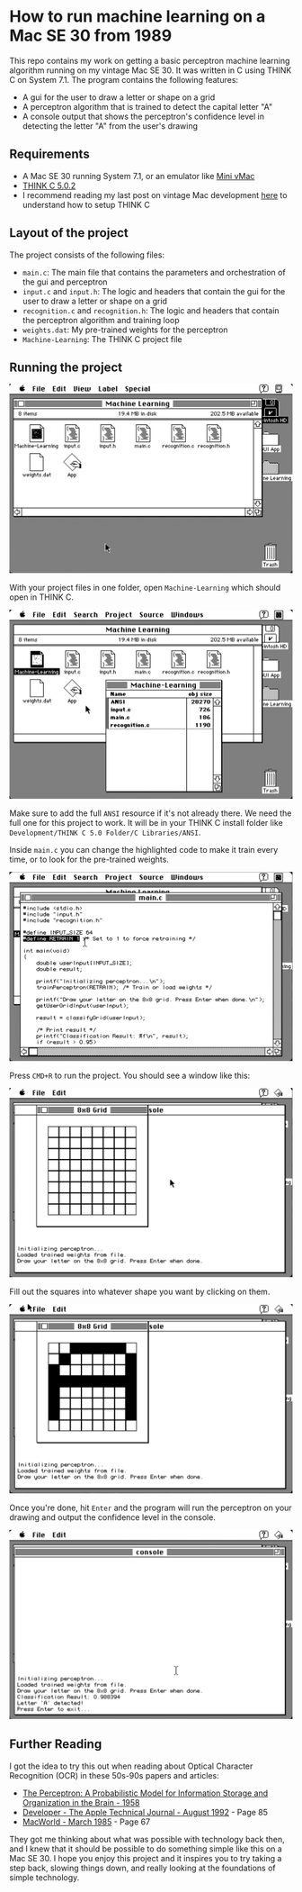 # How to run machine learning on a Mac SE 30 from 1989

This repo contains my work on getting a basic perceptron machine learning algorithm running on my vintage Mac SE 30. It was written in C using THINK C on System 7.1. The program contains the following features:

- A gui for the user to draw a letter or shape on a grid
- A perceptron algorithm that is trained to detect the capital letter "A"
- A console output that shows the perceptron's confidence level in detecting the letter "A" from the user's drawing

## Requirements

- A Mac SE 30 running System 7.1, or an emulator like [Mini vMac](https://www.gryphel.com/c/minivmac/)
- [THINK C 5.0.2](https://macintoshgarden.org/apps/think-c)
- I recommend reading my last post on vintage Mac development [here](https://www.grandrapidsdeveloper.com/blog/How-Were-Apps-Made-40-Years-Ago) to understand how to setup THINK C

## Layout of the project

The project consists of the following files:

- `main.c`: The main file that contains the parameters and orchestration of the gui and perceptron
- `input.c` and `input.h`: The logic and headers that contain the gui for the user to draw a letter or shape on a grid
- `recognition.c` and `recognition.h`: The logic and headers that contain the perceptron algorithm and training loop
- `weights.dat`: My pre-trained weights for the perceptron
- `Machine-Learning`: The THINK C project file

## Running the project

![](/resources/project.png)

With your project files in one folder, open `Machine-Learning` which should open in THINK C.

![](/resources/setup.png)

Make sure to add the full `ANSI` resource if it's not already there. We need the full one for this project to work. It will be in your THINK C install folder like `Development/THINK C 5.0 Folder/C Libraries/ANSI`.

Inside `main.c` you can change the highlighted code to make it train every time, or to look for the pre-trained weights.

![](/resources/retrain.png)

Press `CMD+R` to run the project. You should see a window like this:

![](/resources/grid-empty.png)

Fill out the squares into whatever shape you want by clicking on them.

![](/resources/grid-full.png)

Once you're done, hit `Enter` and the program will run the perceptron on your drawing and output the confidence level in the console.

![](/resources/results.png)

## Further Reading

I got the idea to try this out when reading about Optical Character Recognition (OCR) in these 50s-90s papers and articles:

- [The Perceptron: A Probabilistic Model for Information Storage and Organization in the Brain - 1958](https://www.ling.upenn.edu/courses/cogs501/Rosenblatt1958.pdf)
- [Developer - The Apple Technical Journal - August 1992](https://vintageapple.org/develop/pdf/develop-11_9208_August_1992.pdf) - Page 85
- [MacWorld - March 1985](https://vintageapple.org/macworld/pdf/MacWorld_8503_March_1985.pdf) - Page 67

They got me thinking about what was possible with technology back then, and I knew that it should be possible to do something simple like this on a Mac SE 30. I hope you enjoy this project and it inspires you to try taking a step back, slowing things down, and really looking at the foundations of simple technology.
